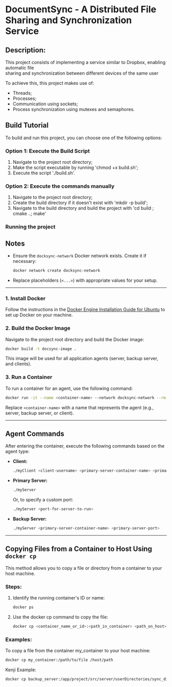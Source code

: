 # DocumentSync - A Distributed File Sharing and Synchronization Service
## Description:
This project consists of implementing a service similar to Dropbox, enabling automatic file  <br> 
sharing and synchronization between different devices of the same user <br>

To achieve this, this project makes use of:
- Threads;
- Processes;
- Communication using sockets;
- Process synchronization using mutexes and semaphores.

## Build Tutorial
To build and run this project, you can choose one of the following options:

### Option 1: Execute the Build Script
1. Navigate to the project root directory;
2. Make the script executable by running 'chmod +x build.sh';
3. Execute the script './build.sh'.

### Option 2: Execute the commands manually
1. Navigate to the project root directory;
2. Create the build directory if it doesn't exist with 'mkdir -p build';
3. Navigate to the build directory and build the project with 'cd build ; cmake ..; make'

### Running the project

## **Notes**
- Ensure the `docksync-network` Docker network exists. Create it if necessary:
  ```bash
  docker network create docksync-network
  ```
- Replace placeholders (`<...>`) with appropriate values for your setup.

--- 

### 1. **Install Docker**
Follow the instructions in the [Docker Engine Installation Guide for Ubuntu](https://docs.docker.com/engine/install/ubuntu/) to set up Docker on your machine.

### 2. **Build the Docker Image**
Navigate to the project root directory and build the Docker image:

```bash
docker build -t docsync-image .
```

This image will be used for all application agents (server, backup server, and clients).

### 3. **Run a Container**
To run a container for an agent, use the following command:

```bash
docker run -it --name <container-name> --network docksync-network --rm docsync-image
```

Replace `<container-name>` with a name that represents the agent (e.g., server, backup server, or client).

---

## **Agent Commands**

After entering the container, execute the following commands based on the agent type:

- **Client:**
  ```bash
  ./myClient <client-username> <primary-server-container-name> <primary-server-port>
  ```

- **Primary Server:**
  ```bash
  ./myServer
  ```
  Or, to specify a custom port:
  ```bash
  ./myServer <port-for-server-to-run>
  ```

- **Backup Server:**
  ```bash
  ./myServer <primary-server-container-name> <primary-server-port>
  ```

---

## Copying Files from a Container to Host Using `docker cp`

This method allows you to copy a file or directory from a container to your host machine.

### Steps:

1. Identify the running container's ID or name:

   ```bash
   docker ps

2. Use the docker cp command to copy the file:

   ```bash
   docker cp <container_name_or_id>:<path_in_container> <path_on_host>

### Examples:

To copy a file from the container my_container to your host machine:

   ```bash
   docker cp my_container:/path/to/file /host/path
   ```

Kenji Example:
   ```bash
   docker cp backup_server:/app/project/src/server/userDirectories/sync_dir_kenji/test.png /home/kenji/Desktop/teste.png
   ```




